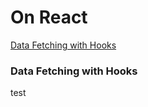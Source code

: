# On React
[Data Fetching with Hooks](#data-fetching-with-hooks)  

### Data Fetching with Hooks
test
